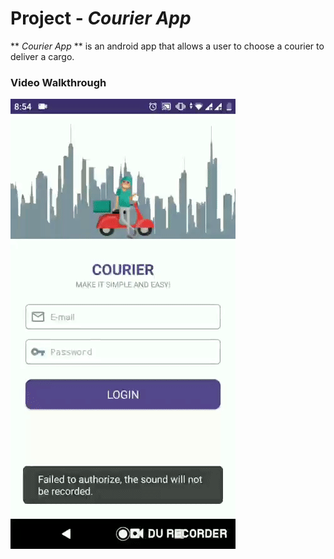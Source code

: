 # Project - *Courier App* #
** *Courier App* ** is an android app that allows a user to choose a courier to deliver a cargo.
 
 ### Video Walkthrough ###

![Output sample](https://github.com/AikoBB/courier/blob/master/res/courier_overview.gif)
